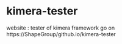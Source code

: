 # kimera-tester
website : tester of kimera framework
go on https://ShapeGroup/github.io/kimera-tester
